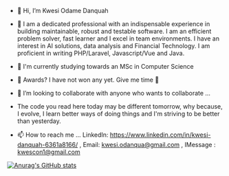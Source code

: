 - 👋 Hi, I’m Kwesi Odame Danquah


- 👀 I am a dedicated professional with an indispensable experience in building maintainable, robust and testable software. I am an efficient problem solver, fast learner and I excel in team environments. I have an interest in AI solutions, data analysis and Financial Technology. I am proficient in writing PHP/Laravel, Javascript/Vue and Java.
- 🌱 I'm currently studying towards an MSc in Computer Science
- 👀 Awards? I have not won any yet. Give me time 🤝

- 💞️ I’m looking to collaborate with anyone who wants to collaborate ...
- The code you read here today may be different tomorrow, why because, I evolve, I learn better ways of doing things and I'm striving to be better than yesterday.
- 📫 How to reach me  ... LinkedIn: https://www.linkedin.com/in/kwesi-danquah-6361a8166/ , Email: kwesi.odanqua@gmail.com , IMessage : kwescon1@gmail.com

[![Anurag's GitHub stats](https://github-readme-stats.vercel.app/api?username=kwescon1&count_private=true&hide=contribs,prs&show_icons=true)](https://github.com/anuraghazra/github-readme-stats)

<!---
kwescon1/kwescon1 is a ✨ special ✨ repository because its `README.md` (this file) appears on your GitHub profile.
You can click the Preview link to take a look at your changes.
--->
